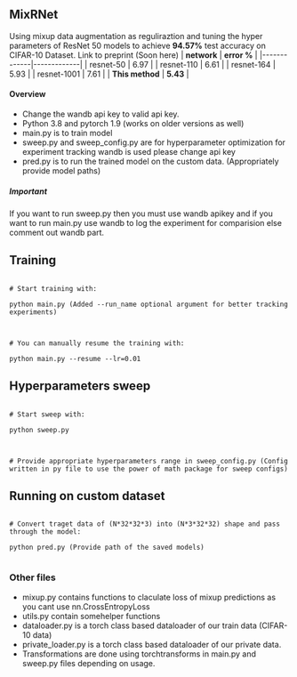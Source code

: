 

## MixRNet
Using mixup data augmentation as reguliraztion and tuning the hyper parameters of ResNet 50 models to achieve **94.57%** test accuracy on CIFAR-10 Dataset. Link to preprint (Soon here)
| **network** | **error %** | 
|-------------|-------------|
| resnet-50   | 6.97        | 
| resnet-110  | 6.61        |
| resnet-164  | 5.93        |
| resnet-1001 | 7.61        |
| **This method** | **5.43** |


#### Overview

 - Change the wandb api key to valid api key.
 - Python 3.8 and pytorch 1.9 (works on older versions as well)
 - main.py is to train model
 - sweep.py and sweep_config.py are for hyperparameter optimization for experiment tracking wandb is used please change api key
 - pred.py is to run the trained model on the custom data. (Appropriately provide model paths)


##### Important
If you want to run sweep.py then you must use wandb apikey and if you want to run main.py use wandb to log the experiment for comparision else comment out wandb part.

## Training

```

# Start training with:

python main.py (Added --run_name optional argument for better tracking experiments)

  

# You can manually resume the training with:

python main.py --resume --lr=0.01

```

## Hyperparameters sweep

```

# Start sweep with:

python sweep.py

  

# Provide appropriate hyperparameters range in sweep_config.py (Config written in py file to use the power of math package for sweep configs)

```

## Running on custom dataset

```

# Convert traget data of (N*32*32*3) into (N*3*32*32) shape and pass through the model:

python pred.py (Provide path of the saved models)


```

### Other files

- mixup.py contains functions to claculate loss of mixup predictions as you cant use nn.CrossEntropyLoss
- utils.py contain somehelper functions
- dataloader.py is a torch class based dataloader of our train data (CIFAR-10 data)
- private_loader.py is a torch class based dataloader of our private data.
- Transformations are done using torchtransforms in main.py and sweep.py files depending on usage.
